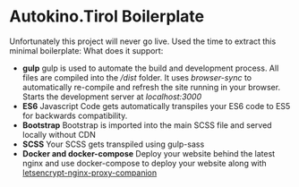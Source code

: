 # Autokino.Tirol Boilerplate

Unfortunately this project will never go live. Used the time to extract this minimal boilerplate:
What does it support:
- **gulp**
gulp is used to automate the build and development process. All files are compiled into the */dist* folder.
It uses *browser-sync* to automatically re-compile and refresh the site running in your browser. Starts the development server at *localhost:3000*
- **ES6**
Javascript Code gets automatically transpiles your ES6 code to ES5 for backwards compatibility.
- **Bootstrap**
Bootstrap is imported into the main SCSS file and served locally without CDN
- **SCSS**
Your SCSS gets transpiled using gulp-sass
- **Docker and docker-compose**
Deploy your website behind the latest nginx and use docker-compose to deploy your website along with [letsencrypt-nginx-proxy-companion](https://github.com/nginx-proxy/docker-letsencrypt-nginx-proxy-companion)

